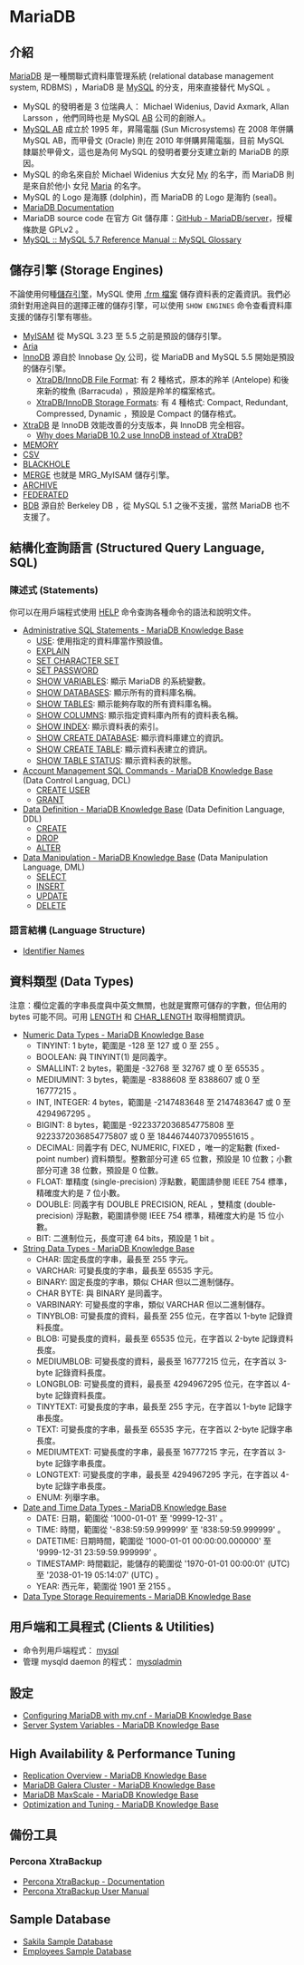 # MariaDB

## 介紹

[MariaDB](https://mariadb.com/) 是一種關聯式資料庫管理系統 (relational database management system, RDBMS) ，MariaDB 是 [MySQL](https://www.mysql.com/) 的分支，用來直接替代 MySQL 。

* MySQL 的發明者是 3 位瑞典人： Michael Widenius, David Axmark, Allan Larsson ，他們同時也是 MySQL [AB](https://en.wikipedia.org/wiki/Aktiebolag) 公司的創辦人。
* [MySQL AB](https://en.wikipedia.org/wiki/MySQL_AB) 成立於 1995 年，昇陽電腦 (Sun Microsystems) 在 2008 年併購 MySQL AB，而甲骨文 (Oracle) 則在 2010 年併購昇陽電腦，目前 MySQL 隸屬於甲骨文，這也是為何 MySQL 的發明者要分支建立新的 MariaDB 的原因。
* MySQL 的命名來自於 Michael Widenius 大女兒 [My](https://dev.mysql.com/doc/refman/5.7/en/history.html) 的名字，而 MariaDB 則是來自於他小
女兒 [Maria](https://mariadb.com/kb/en/library/why-is-the-software-called-mariadb/) 的名字。
* MySQL 的 Logo 是海豚 (dolphin)，而 MariaDB 的 Logo 是海豹 (seal)。
* [MariaDB Documentation](https://mariadb.com/kb/en/library/documentation/)
* MariaDB source code 在官方 Git 儲存庫：[GitHub - MariaDB/server](https://github.com/MariaDB/server)，授權條款是 GPLv2 。
* [MySQL :: MySQL 5.7 Reference Manual :: MySQL Glossary](https://dev.mysql.com/doc/refman/5.7/en/glossary.html)

## 儲存引擎 (Storage Engines)

不論使用何種[儲存引擎](https://mariadb.com/kb/en/library/storage-engines/)，MySQL 使用 [.frm 檔案](https://dev.mysql.com/doc/internals/en/frm-file-format.html) 儲存資料表的定義資訊。我們必須針對用途與目的選擇正確的儲存引擎，可以使用 `SHOW ENGINES` 命令查看資料庫支援的儲存引擎有哪些。

* [MyISAM](https://mariadb.com/kb/en/library/myisam-storage-engine/) 從 MySQL 3.23 至 5.5 之前是預設的儲存引擎。
* [Aria](https://mariadb.com/kb/en/library/aria-storage-engine/)
* [InnoDB](https://mariadb.com/kb/en/library/xtradb-and-innodb/) 源自於 Innobase [Oy](https://en.wikipedia.org/wiki/Osakeyhti%C3%B6) 公司，從 MariaDB and MySQL 5.5 開始是預設的儲存引擎。
    * [XtraDB/InnoDB File Format](https://mariadb.com/kb/en/library/xtradbinnodb-file-format/): 有 2 種格式，原本的羚羊 (Antelope) 和後來新的梭魚 (Barracuda) ，預設是羚羊的檔案格式。
    * [XtraDB/InnoDB Storage Formats](https://mariadb.com/kb/en/library/xtradbinnodb-storage-formats/): 有 4 種格式: Compact, Redundant, Compressed, Dynamic ，預設是 Compact 的儲存格式。
* [XtraDB](https://mariadb.com/kb/en/library/about-xtradb/) 是 InnoDB 效能改善的分支版本，與 InnoDB 完全相容。
    * [Why does MariaDB 10.2 use InnoDB instead of XtraDB?](https://mariadb.com/kb/en/library/why-does-mariadb-102-use-innodb-instead-of-xtradb/)
* [MEMORY](https://mariadb.com/kb/en/library/memory-storage-engine/)
* [CSV](https://mariadb.com/kb/en/library/csv/)
* [BLACKHOLE](https://mariadb.com/kb/en/library/blackhole/)
* [MERGE](https://mariadb.com/kb/en/library/merge/) 也就是 MRG_MyISAM 儲存引擎。
* [ARCHIVE](https://mariadb.com/kb/en/library/archive/)
* [FEDERATED](https://mariadb.com/kb/en/library/federatedx-storage-engine/)
* [BDB](https://mariadb.com/kb/en/library/bdb-obsolete/) 源自於 Berkeley DB ，從 MySQL 5.1 之後不支援，當然 MariaDB 也不支援了。

## 結構化查詢語言 (Structured Query Language, SQL)

### 陳述式 (Statements)

你可以在用戶端程式使用 [HELP](https://mariadb.com/kb/en/library/help-command/) 命令查詢各種命令的語法和說明文件。

* [Administrative SQL Statements - MariaDB Knowledge Base](https://mariadb.com/kb/en/library/administrative-sql-statements/)
    * [USE](https://mariadb.com/kb/en/library/use/): 使用指定的資料庫當作預設值。
    * [EXPLAIN](https://mariadb.com/kb/en/library/explain/)
    * [SET CHARACTER SET](https://mariadb.com/kb/en/library/set-character-set/)
    * [SET PASSWORD](https://mariadb.com/kb/en/library/set-password/)
    * [SHOW VARIABLES](https://mariadb.com/kb/en/library/show-variables/): 顯示 MariaDB 的系統變數。
    * [SHOW DATABASES](https://mariadb.com/kb/en/library/show-databases/): 顯示所有的資料庫名稱。
    * [SHOW TABLES](https://mariadb.com/kb/en/library/show-tables/): 顯示能夠存取的所有資料庫名稱。
    * [SHOW COLUMNS](https://mariadb.com/kb/en/library/show-columns/): 顯示指定資料庫內所有的資料表名稱。
    * [SHOW INDEX](https://mariadb.com/kb/en/library/show-index/): 顯示資料表的索引。
    * [SHOW CREATE DATABASE](https://mariadb.com/kb/en/library/show-create-database/): 顯示資料庫建立的資訊。
    * [SHOW CREATE TABLE](https://mariadb.com/kb/en/library/show-create-table/): 顯示資料表建立的資訊。
    * [SHOW TABLE STATUS](https://mariadb.com/kb/en/library/show-table-status/): 顯示資料表的狀態。
* [Account Management SQL Commands - MariaDB Knowledge Base](https://mariadb.com/kb/en/library/account-management-sql-commands/) (Data Control Languag, DCL)
    * [CREATE USER](https://mariadb.com/kb/en/library/create-user/)
    * [GRANT](https://mariadb.com/kb/en/library/grant/)
* [Data Definition - MariaDB Knowledge Base](https://mariadb.com/kb/en/library/data-definition/) (Data Definition Language, DDL)
    * [CREATE](https://mariadb.com/kb/en/library/create/)
    * [DROP](https://mariadb.com/kb/en/library/drop/)
    * [ALTER](https://mariadb.com/kb/en/library/alter/)
* [Data Manipulation - MariaDB Knowledge Base](https://mariadb.com/kb/en/library/data-manipulation/) (Data Manipulation Language, DML)
    * [SELECT](https://mariadb.com/kb/en/library/select/)
    * [INSERT](https://mariadb.com/kb/en/library/insert/)
    * [UPDATE](https://mariadb.com/kb/en/library/update/)
    * [DELETE](https://mariadb.com/kb/en/library/delete/)

### 語言結構 (Language Structure)

* [Identifier Names](https://mariadb.com/kb/en/library/identifier-names/)

## 資料類型 (Data Types)

注意：欄位定義的字串長度與中英文無關，也就是實際可儲存的字數，但佔用的 bytes 可能不同。可用 [LENGTH](https://mariadb.com/kb/en/library/length/) 和 [CHAR_LENGTH](https://mariadb.com/kb/en/library/char_length/) 取得相關資訊。

* [Numeric Data Types - MariaDB Knowledge Base](https://mariadb.com/kb/en/library/data-types-numeric-data-types/)
    * TINYINT: 1 byte，範圍是 -128 至 127 或 0 至 255 。
    * BOOLEAN: 與 TINYINT(1) 是同義字。
    * SMALLINT: 2 bytes，範圍是 -32768 至 32767 或 0 至 65535 。
    * MEDIUMINT: 3 bytes，範圍是 -8388608 至 8388607 或 0 至 16777215 。
    * INT, INTEGER: 4 bytes，範圍是 -2147483648 至 2147483647 或 0 至 4294967295 。
    * BIGINT: 8 bytes，範圍是 -9223372036854775808 至 9223372036854775807 或 0 至 18446744073709551615 。
    * DECIMAL: 同義字有 DEC, NUMERIC, FIXED ，唯一的定點數 (fixed-point number) 資料類型。整數部分可達 65 位數，預設是 10 位數；小數部分可達 38 位數，預設是 0 位數。
    * FLOAT: 單精度 (single-precision) 浮點數，範圍請參閱 IEEE 754 標準，精確度大約是 7 位小數。
    * DOUBLE: 同義字有 DOUBLE PRECISION, REAL ，雙精度 (double-precision) 浮點數，範圍請參閱 IEEE 754 標準，精確度大約是 15 位小數。
    * BIT: 二進制位元，長度可達 64 bits，預設是 1 bit 。
* [String Data Types - MariaDB Knowledge Base](https://mariadb.com/kb/en/library/string-data-types/)
    * CHAR: 固定長度的字串，最長至 255 字元。
    * VARCHAR: 可變長度的字串，最長至 65535 字元。
    * BINARY: 固定長度的字串，類似 CHAR 但以二進制儲存。
    * CHAR BYTE: 與 BINARY 是同義字。
    * VARBINARY: 可變長度的字串，類似 VARCHAR 但以二進制儲存。
    * TINYBLOB: 可變長度的資料，最長至 255 位元，在字首以 1-byte 記錄資料長度。
    * BLOB: 可變長度的資料，最長至 65535 位元，在字首以 2-byte 記錄資料長度。
    * MEDIUMBLOB: 可變長度的資料，最長至 16777215 位元，在字首以 3-byte 記錄資料長度。
    * LONGBLOB: 可變長度的資料，最長至 4294967295 位元，在字首以 4-byte 記錄資料長度。
    * TINYTEXT: 可變長度的字串，最長至 255 字元，在字首以 1-byte 記錄字串長度。
    * TEXT: 可變長度的字串，最長至 65535 字元，在字首以 2-byte 記錄字串長度。
    * MEDIUMTEXT: 可變長度的字串，最長至 16777215 字元，在字首以 3-byte 記錄字串長度。
    * LONGTEXT: 可變長度的字串，最長至 4294967295 字元，在字首以 4-byte 記錄字串長度。
    * ENUM: 列舉字串。
* [Date and Time Data Types - MariaDB Knowledge Base](https://mariadb.com/kb/en/library/date-and-time-data-types/)
    * DATE: 日期，範圍從  '1000-01-01' 至 '9999-12-31' 。
    * TIME: 時間，範圍從 '-838:59:59.999999' 至 '838:59:59.999999' 。
    * DATETIME: 日期時間，範圍從 '1000-01-01 00:00:00.000000' 至 '9999-12-31 23:59:59.999999' 。
    * TIMESTAMP: 時間戳記，能儲存的範圍從 '1970-01-01 00:00:01' (UTC) 至 '2038-01-19 05:14:07' (UTC) 。
    * YEAR: 西元年，範圍從 1901 至 2155 。
* [Data Type Storage Requirements - MariaDB Knowledge Base](https://mariadb.com/kb/en/library/data-type-storage-requirements/)

## 用戶端和工具程式 (Clients & Utilities)

* 命令列用戶端程式： [mysql](https://mariadb.com/kb/en/library/mysql-command-line-client/)
* 管理 mysqld daemon 的程式： [mysqladmin](https://mariadb.com/kb/en/library/mysqladmin/)

## 設定

* [Configuring MariaDB with my.cnf - MariaDB Knowledge Base](https://mariadb.com/kb/en/library/configuring-mariadb-with-mycnf/)
* [Server System Variables - MariaDB Knowledge Base](https://mariadb.com/kb/en/library/server-system-variables/)

## High Availability & Performance Tuning

* [Replication Overview - MariaDB Knowledge Base](https://mariadb.com/kb/en/library/replication-overview/)
* [MariaDB Galera Cluster - MariaDB Knowledge Base](https://mariadb.com/kb/en/library/galera-cluster/)
* [MariaDB MaxScale - MariaDB Knowledge Base](https://mariadb.com/kb/en/mariadb-enterprise/maxscale/)
* [Optimization and Tuning - MariaDB Knowledge Base](https://mariadb.com/kb/en/library/optimization-and-tuning/)

## 備份工具

### Percona XtraBackup

* [Percona XtraBackup - Documentation](https://www.percona.com/doc/percona-xtrabackup/LATEST/index.html)
* [Percona XtraBackup User Manual](https://www.percona.com/doc/percona-xtrabackup/LATEST/manual.html)

## Sample Database

* [Sakila Sample Database](https://dev.mysql.com/doc/sakila/en/)
* [Employees Sample Database](https://dev.mysql.com/doc/employee/en/)
